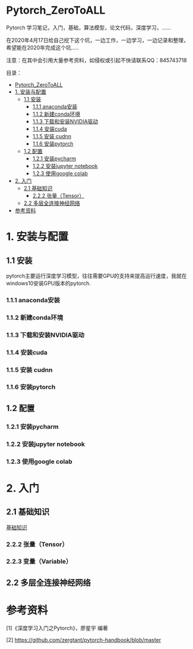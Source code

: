 # Pytorch_ZeroToALL
Pytorch 学习笔记，入门，基础，算法模型，论文代码，深度学习，......

在2020年4月17日给自己挖下这个坑，一边工作，一边学习，一边记录和整理，希望能在2020年完成这个坑.....

注意：在其中会引用大量参考资料，如侵权或引起不快请联系QQ：845743718



目录：

- [Pytorch_ZeroToALL](#pytorch-zerotoall)
- [1. 安装与配置](#1------)
  * [1.1 安装](#11---)
    + [1.1.1 anaconda安装](#111-anaconda--)
    + [1.1.2 新建conda环境](#112---conda--)
    + [1.1.3 下载和安装NVIDIA驱动](#113------nvidia--)
    + [1.1.4 安装cuda](#114---cuda)
    + [1.1.5 安装 cudnn](#115----cudnn)
    + [1.1.6 安装pytorch](#116---pytorch)
  * [1.2 配置](#12---)
    + [1.2.1 安装pycharm](#121---pycharm)
    + [1.2.2 安装jupyter notebook](#122---jupyter-notebook)
    + [1.2.3 使用google colab](#123---google-colab)
- [2. 入门](#2---)
  * [2.1 基础知识](#21-----)
    + [2.2.2 张量（Tensor）](#222----tensor-)
  * [2.2 多层全连接神经网络](#22----------)
- [参考资料](#----)



# 1. 安装与配置

## 1.1 安装

pytorch主要运行深度学习模型，往往需要GPU的支持来提高运行速度，我就在windows10安装GPU版本的pytorch.

### 1.1.1 anaconda安装

### 1.1.2 新建conda环境

### 1.1.3 下载和安装NVIDIA驱动

### 1.1.4 安装cuda

### 1.1.5 安装 cudnn

### 1.1.6 安装pytorch

## 1.2 配置

### 1.2.1 安装pycharm

### 1.2.2 安装jupyter notebook

### 1.2.3 使用google colab

# 2. 入门

## 2.1 基础知识
[基础知识](https://github.com/shaodongheng/Pytorch_ZeroToALL/blob/master/content/2.1%20%E5%9F%BA%E7%A1%80%E7%9F%A5%E8%AF%86.md)
### 2.2.2 张量（Tensor）


### 2.2.3 变量（Variable）



## 2.2 多层全连接神经网络



# 参考资料

[1]《深度学习入门之Pytorch》，廖星宇 编著

[2] https://github.com/zergtant/pytorch-handbook/blob/master







